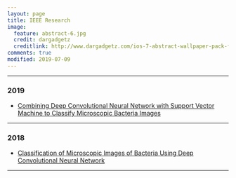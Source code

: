 ```yaml
---
layout: page
title: IEEE Research
image:
  feature: abstract-6.jpg
  credit: dargadgetz
  creditlink: http://www.dargadgetz.com/ios-7-abstract-wallpaper-pack-for-iphone-5-and-ipod-touch-retina/
comments: true
modified: 2019-07-09
---
```

_________________________________________________________________________


### 2019
* [Combining Deep Convolutional Neural Network with Support Vector Machine to Classify Microscopic Bacteria Images](https://jahidme.github.io/ieee/paper2019-1/)

_________________________________________________________________________


### 2018
* [Classification of Microscopic Images of Bacteria Using Deep Convolutional Neural Network](https://jahidme.github.io/ieee/paper2018-1/)


_________________________________________________________________________
